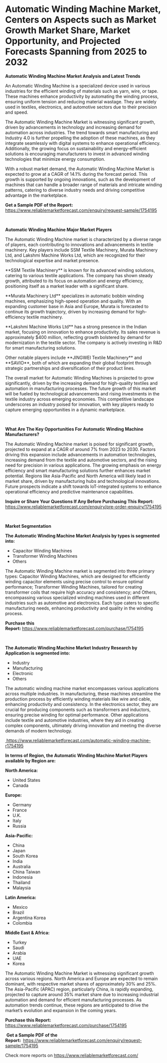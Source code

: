 <p><h1>Automatic Winding Machine Market, Centers on Aspects such as Market Growth Market Share, Market Opportunity, and Projected Forecasts Spanning from 2025 to 2032</h1></p><p><strong>Automatic Winding Machine Market Analysis and Latest Trends</strong></p>
<p><p>An Automatic Winding Machine is a specialized device used in various industries for the efficient winding of materials such as yarn, wire, or tape. These machines enhance productivity by automating the winding process, ensuring uniform tension and reducing material wastage. They are widely used in textiles, electronics, and automotive sectors due to their precision and speed.</p><p>The Automatic Winding Machine Market is witnessing significant growth, driven by advancements in technology and increasing demand for automation across industries. The trend towards smart manufacturing and Industry 4.0 is further propelling the adoption of these machines, as they integrate seamlessly with digital systems to enhance operational efficiency. Additionally, the growing focus on sustainability and energy-efficient solutions is encouraging manufacturers to invest in advanced winding technologies that minimize energy consumption.</p><p>With a robust market demand, the Automatic Winding Machine Market is expected to grow at a CAGR of 14.1% during the forecast period. This growth is supported by ongoing innovations, such as the development of machines that can handle a broader range of materials and intricate winding patterns, catering to diverse industry needs and driving competitive advantage in the marketplace.</p></p>
<p><strong>Get a Sample PDF of the Report:&nbsp;</strong> <a href="https://www.reliablemarketforecast.com/enquiry/request-sample/1754195?utm_campaign=2467&utm_medium=2&utm_source=Github&utm_content=ia&utm_term=18022025&utm_id=automatic-winding-machine">https://www.reliablemarketforecast.com/enquiry/request-sample/1754195</a></p>
<p>&nbsp;</p>
<p><strong>Automatic Winding Machine Major Market Players</strong></p>
<p><p>The Automatic Winding Machine market is characterized by a diverse range of players, each contributing to innovations and advancements in textile machinery. Key players include SSM Textile Machinery, Murata Machinery Ltd, and Lakshmi Machine Works Ltd, which are recognized for their technological expertise and market presence.</p><p>**SSM Textile Machinery** is known for its advanced winding solutions, catering to various textile applications. The company has shown steady growth, attributed to its focus on automation and energy efficiency, positioning itself as a market leader with a significant share.</p><p>**Murata Machinery Ltd** specializes in automatic bobbin winding machines, emphasizing high-speed operation and quality. With an expanding customer base in Asia and Europe, Murata is forecasted to continue its growth trajectory, driven by increasing demand for high-efficiency textile machinery.</p><p>**Lakshmi Machine Works Ltd** has a strong presence in the Indian market, focusing on innovation to enhance productivity. Its sales revenue is approximately $400 million, reflecting growth bolstered by demand for modernization in the textile sector. The company is actively investing in R&D for smart manufacturing solutions.</p><p>Other notable players include **JINGWEI Textile Machinery** and **SAVIO**, both of which are expanding their global footprint through strategic partnerships and diversification of their product lines.</p><p>The overall market for Automatic Winding Machines is projected to grow significantly, driven by the increasing demand for high-quality textiles and automation in manufacturing processes. The future growth of this market will be fueled by technological advancements and rising investments in the textile industry across emerging economies. This competitive landscape underscores an industry poised for innovation, with key players ready to capture emerging opportunities in a dynamic marketplace.</p></p>
<p>&nbsp;</p>
<p><strong>What Are The Key Opportunities For Automatic Winding Machine Manufacturers?</strong></p>
<p><p>The Automatic Winding Machine market is poised for significant growth, projected to expand at a CAGR of around 7% from 2023 to 2030. Factors driving this expansion include advancements in automation technologies, increasing demand from the textile and automotive sectors, and the rising need for precision in various applications. The growing emphasis on energy efficiency and smart manufacturing solutions further enhances market potential. Regions like Asia-Pacific and North America will likely lead in market share, driven by manufacturing hubs and technological innovations. Future prospects indicate a shift towards IoT-integrated systems to enhance operational efficiency and predictive maintenance capabilities.</p></p>
<p><strong>Inquire or Share Your Questions If Any Before Purchasing This Report:</strong> <a href="https://www.reliablemarketforecast.com/enquiry/pre-order-enquiry/1754195?utm_campaign=2467&utm_medium=2&utm_source=Github&utm_content=ia&utm_term=18022025&utm_id=automatic-winding-machine">https://www.reliablemarketforecast.com/enquiry/pre-order-enquiry/1754195</a></p>
<p>&nbsp;</p>
<p><strong>Market Segmentation</strong></p>
<p><strong>The Automatic Winding Machine Market Analysis by types is segmented into:</strong></p>
<p><ul><li>Capacitor Winding Machines</li><li>Transformer Winding Machines</li><li>Others</li></ul></p>
<p><p>The Automatic Winding Machine market is segmented into three primary types: Capacitor Winding Machines, which are designed for efficiently winding capacitor elements using precise control to ensure optimal performance; Transformer Winding Machines, tailored for creating transformer coils that require high accuracy and consistency; and Others, encompassing various specialized winding machines used in different industries such as automotive and electronics. Each type caters to specific manufacturing needs, enhancing productivity and quality in the winding process.</p></p>
<p><strong>Purchase this Report:&nbsp;</strong><a href="https://www.reliablemarketforecast.com/purchase/1754195?utm_campaign=2467&utm_medium=2&utm_source=Github&utm_content=ia&utm_term=18022025&utm_id=automatic-winding-machine">https://www.reliablemarketforecast.com/purchase/1754195</a></p>
<p>&nbsp;</p>
<p><strong>The Automatic Winding Machine Market Industry Research by Application is segmented into:</strong></p>
<p><ul><li>Industry</li><li>Manufacturing</li><li>Electronic</li><li>Others</li></ul></p>
<p><p>The automatic winding machine market encompasses various applications across multiple industries. In manufacturing, these machines streamline the production process by efficiently winding materials like wire and cable, enhancing productivity and consistency. In the electronics sector, they are crucial for producing components such as transformers and inductors, ensuring precise winding for optimal performance. Other applications include textile and automotive industries, where they aid in creating complex components, ultimately driving innovation and meeting the diverse demands of modern technology.</p></p>
<p><a href="https://www.reliablemarketforecast.com/automatic-winding-machine-r1754195?utm_campaign=2467&utm_medium=2&utm_source=Github&utm_content=ia&utm_term=18022025&utm_id=automatic-winding-machine">&nbsp;https://www.reliablemarketforecast.com/automatic-winding-machine-r1754195</a></p>
<p><strong>In terms of Region, the Automatic Winding Machine Market Players available by Region are:</strong></p>
<p>
    <p> <strong> North America: </strong>
        <ul>
            <li>United States</li>
            <li>Canada</li>
        </ul>
        </p> 
    <p> <strong> Europe: </strong>
        <ul>
            <li>Germany</li>
            <li>France</li>
            <li>U.K.</li>
            <li>Italy</li>
            <li>Russia</li>
        </ul>
        </p> 
    <p> <strong> Asia-Pacific: </strong>
        <ul>
            <li>China</li>
            <li>Japan</li>
            <li>South Korea</li>
            <li>India</li>
            <li>Australia</li>
            <li>China Taiwan</li>
            <li>Indonesia</li>
            <li>Thailand</li>
            <li>Malaysia</li>
        </ul>
        </p> 
    <p> <strong> Latin America: </strong>
        <ul>
            <li>Mexico</li>
            <li>Brazil</li>
            <li>Argentina Korea</li>
            <li>Colombia</li>
        </ul>
        </p> 
    <p> <strong> Middle East & Africa: </strong>
        <ul>
            <li>Turkey</li>
            <li>Saudi</li>
            <li>Arabia</li>
            <li>UAE</li>
            <li>Korea</li>
        </ul>
    </p>
    </p>
<p><p>The Automatic Winding Machine Market is witnessing significant growth across various regions. North America and Europe are expected to remain dominant, with respective market shares of approximately 30% and 25%. The Asia-Pacific (APAC) region, particularly China, is rapidly expanding, projected to capture around 35% market share due to increasing industrial automation and demand for efficient manufacturing processes. As automation trends continue, these regions are anticipated to drive the market’s evolution and expansion in the coming years.</p></p>
<p><strong>Purchase this Report: </strong><a href="https://www.reliablemarketforecast.com/purchase/1754195?utm_campaign=2467&utm_medium=2&utm_source=Github&utm_content=ia&utm_term=18022025&utm_id=automatic-winding-machine">https://www.reliablemarketforecast.com/purchase/1754195</a></p>
<p>&nbsp;<strong>Get a Sample PDF of the Report:&nbsp;&nbsp;</strong><a href="https://www.reliablemarketforecast.com/enquiry/request-sample/1754195?utm_campaign=2467&utm_medium=2&utm_source=Github&utm_content=ia&utm_term=18022025&utm_id=automatic-winding-machine">https://www.reliablemarketforecast.com/enquiry/request-sample/1754195</a></p>
<p><strong></strong></p>
<p>Check more reports on <a href="https://www.reliablemarketforecast.com/?utm_campaign=2467&utm_medium=2&utm_source=Github&utm_content=ia&utm_term=18022025&utm_id=automatic-winding-machine">https://www.reliablemarketforecast.com/</a></p>